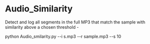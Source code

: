 # Audio_Similarity
Detect and log all segments in the full MP3 that match the sample with similarity above a chosen threshold  -


python Audio_smilarity.py --i s.mp3 --r sample.mp3 --s 10
